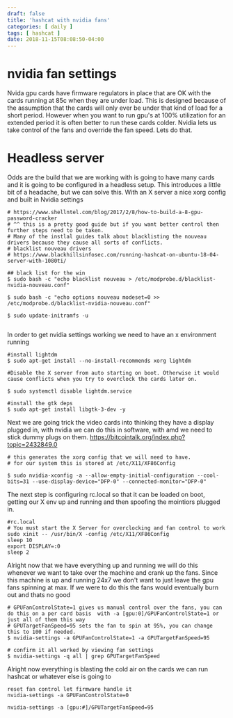 ```yaml
---
draft: false
title: 'hashcat with nvidia fans'
categories: [ daily ]
tags: [ hashcat ]
date: 2018-11-15T08:08:50-04:00
---
```


# nvidia fan settings
Nvida gpu cards have firmware regulators in place that are OK with the cards running at 85c when they are under load.  This is designed because of the assumption that the cards will only ever be under that kind of load for a short period.  However when you want to run gpu's at 100% utilization for an extended period it is often better to run these cards colder.  Nvidia lets us take control of the fans and override the fan speed.  Lets do that.

 # Headless server
 Odds are the build that we are working with is going to have many cards and it is going to be configured in a headless setup.  This introduces a little bit of a headache, but we can solve this. With an X server a nice xorg config and built in Nvidia settings

``` 
# https://www.shellntel.com/blog/2017/2/8/how-to-build-a-8-gpu-password-cracker
# ^^ this is a pretty good guide but if you want better control then further steps need to be taken.  
# Many of the instlal guides talk about blacklisting the nouveau drivers because they cause all sorts of conflicts.
# blacklist nouveau drivers
# https://www.blackhillsinfosec.com/running-hashcat-on-ubuntu-18-04-server-with-1080ti/

## black list for the win
$ sudo bash -c "echo blacklist nouveau > /etc/modprobe.d/blacklist-nvidia-nouveau.conf"

$ sudo bash -c "echo options nouveau modeset=0 >> /etc/modprobe.d/blacklist-nvidia-nouveau.conf"

$ sudo update-initramfs -u


 ```
 In order to get nvidia settings working we need to have an x environment running 
```
#install lightdm
$ sudo apt-get install --no-install-recommends xorg lightdm

#Disable the X server from auto starting on boot. Otherwise it would cause conflicts when you try to overclock the cards later on.

$ sudo systemctl disable lightdm.service

#install the gtk deps
$ sudo apt-get install libgtk-3-dev -y

```
Next we are going trick the video cards into thinking they have a display plugged in, with nvidia we can do this in software, with amd we need to stick dummy plugs on them.
https://bitcointalk.org/index.php?topic=2432849.0

```
# this generates the xorg config that we will need to have.
# for our system this is stored at /etc/X11/XF86Config

$ sudo nvidia-xconfig -a --allow-empty-initial-configuration --cool-bits=31 --use-display-device="DFP-0" --connected-monitor="DFP-0"
```
The next step is configuring rc.local so that it can be loaded on boot, getting our X env up and running and then spoofing the mointiors plugged in.
```
#rc.local
# You must start the X Server for overclocking and fan control to work
sudo xinit -- /usr/bin/X -config /etc/X11/XF86Config
sleep 10
export DISPLAY=:0
sleep 2
```
Alright now that we have everything up and running we will do this whenever we want to take over the machine and crank up the fans.  Since this machine is up and running 24x7 we don't want to just leave the gpu fans spinning at max.  If we were to do this the fans would eventually burn out and thats no good

```
# GPUFanControlState=1 gives us manual control over the fans, you can do this on a per card basis  with -a [gpu:0]/GPUFanControlState=1 or just all of them this way
# GPUTargetFanSpeed=95 sets the fan to spin at 95%, you can change this to 100 if needed.
$ nvidia-settings -a GPUFanControlState=1 -a GPUTargetFanSpeed=95

# confirm it all worked by viewing fan settings
$ nvidia-settings -q all | grep GPUTargetFanSpeed

```
Alright now everything is blasting the cold air on the cards we can run hashcat or whatever else is going to 

```
reset fan control let firmware handle it
nvidia-settings -a GPUFanControlState=0

nvidia-settings -a [gpu:#]/GPUTargetFanSpeed=95
```